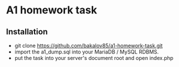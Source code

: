 # A1 homework task
## Installation
- git clone https://github.com/bakalov85/a1-homework-task.git
- import the a1_dump.sql into your MariaDB / MySQL RDBMS.
- put the task into your server's document root and open index.php